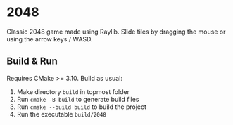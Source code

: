 # 2048
Classic 2048 game made using Raylib.
Slide tiles by dragging the mouse or using the arrow keys / WASD.

## Build & Run
Requires CMake >= 3.10. Build as usual:
1. Make directory `build` in topmost folder
2. Run `cmake -B build` to generate build files
3. Run `cmake --build build` to build the project
4. Run the executable `build/2048`

